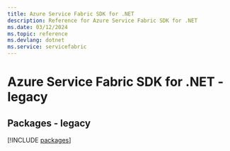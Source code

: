 ```yaml
---
title: Azure Service Fabric SDK for .NET
description: Reference for Azure Service Fabric SDK for .NET
ms.date: 03/12/2024
ms.topic: reference
ms.devlang: dotnet
ms.service: servicefabric
---
```

# Azure Service Fabric SDK for .NET - legacy
## Packages - legacy
[!INCLUDE [packages](service-fabric-index.md)]